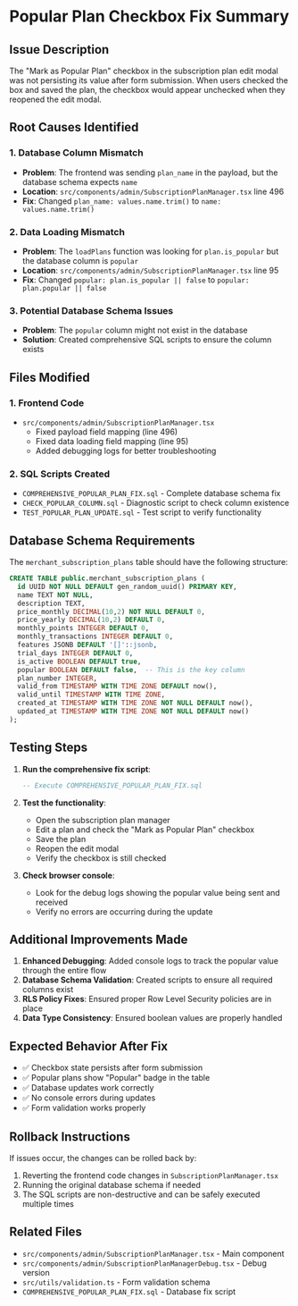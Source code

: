 # Popular Plan Checkbox Fix Summary

## Issue Description
The "Mark as Popular Plan" checkbox in the subscription plan edit modal was not persisting its value after form submission. When users checked the box and saved the plan, the checkbox would appear unchecked when they reopened the edit modal.

## Root Causes Identified

### 1. Database Column Mismatch
- **Problem**: The frontend was sending `plan_name` in the payload, but the database schema expects `name`
- **Location**: `src/components/admin/SubscriptionPlanManager.tsx` line 496
- **Fix**: Changed `plan_name: values.name.trim()` to `name: values.name.trim()`

### 2. Data Loading Mismatch
- **Problem**: The `loadPlans` function was looking for `plan.is_popular` but the database column is `popular`
- **Location**: `src/components/admin/SubscriptionPlanManager.tsx` line 95
- **Fix**: Changed `popular: plan.is_popular || false` to `popular: plan.popular || false`

### 3. Potential Database Schema Issues
- **Problem**: The `popular` column might not exist in the database
- **Solution**: Created comprehensive SQL scripts to ensure the column exists

## Files Modified

### 1. Frontend Code
- `src/components/admin/SubscriptionPlanManager.tsx`
  - Fixed payload field mapping (line 496)
  - Fixed data loading field mapping (line 95)
  - Added debugging logs for better troubleshooting

### 2. SQL Scripts Created
- `COMPREHENSIVE_POPULAR_PLAN_FIX.sql` - Complete database schema fix
- `CHECK_POPULAR_COLUMN.sql` - Diagnostic script to check column existence
- `TEST_POPULAR_PLAN_UPDATE.sql` - Test script to verify functionality

## Database Schema Requirements

The `merchant_subscription_plans` table should have the following structure:

```sql
CREATE TABLE public.merchant_subscription_plans (
  id UUID NOT NULL DEFAULT gen_random_uuid() PRIMARY KEY,
  name TEXT NOT NULL,
  description TEXT,
  price_monthly DECIMAL(10,2) NOT NULL DEFAULT 0,
  price_yearly DECIMAL(10,2) DEFAULT 0,
  monthly_points INTEGER DEFAULT 0,
  monthly_transactions INTEGER DEFAULT 0,
  features JSONB DEFAULT '[]'::jsonb,
  trial_days INTEGER DEFAULT 0,
  is_active BOOLEAN DEFAULT true,
  popular BOOLEAN DEFAULT false,  -- This is the key column
  plan_number INTEGER,
  valid_from TIMESTAMP WITH TIME ZONE DEFAULT now(),
  valid_until TIMESTAMP WITH TIME ZONE,
  created_at TIMESTAMP WITH TIME ZONE NOT NULL DEFAULT now(),
  updated_at TIMESTAMP WITH TIME ZONE NOT NULL DEFAULT now()
);
```

## Testing Steps

1. **Run the comprehensive fix script**:
   ```sql
   -- Execute COMPREHENSIVE_POPULAR_PLAN_FIX.sql
   ```

2. **Test the functionality**:
   - Open the subscription plan manager
   - Edit a plan and check the "Mark as Popular Plan" checkbox
   - Save the plan
   - Reopen the edit modal
   - Verify the checkbox is still checked

3. **Check browser console**:
   - Look for the debug logs showing the popular value being sent and received
   - Verify no errors are occurring during the update

## Additional Improvements Made

1. **Enhanced Debugging**: Added console logs to track the popular value through the entire flow
2. **Database Schema Validation**: Created scripts to ensure all required columns exist
3. **RLS Policy Fixes**: Ensured proper Row Level Security policies are in place
4. **Data Type Consistency**: Ensured boolean values are properly handled

## Expected Behavior After Fix

- ✅ Checkbox state persists after form submission
- ✅ Popular plans show "Popular" badge in the table
- ✅ Database updates work correctly
- ✅ No console errors during updates
- ✅ Form validation works properly

## Rollback Instructions

If issues occur, the changes can be rolled back by:

1. Reverting the frontend code changes in `SubscriptionPlanManager.tsx`
2. Running the original database schema if needed
3. The SQL scripts are non-destructive and can be safely executed multiple times

## Related Files

- `src/components/admin/SubscriptionPlanManager.tsx` - Main component
- `src/components/admin/SubscriptionPlanManagerDebug.tsx` - Debug version
- `src/utils/validation.ts` - Form validation schema
- `COMPREHENSIVE_POPULAR_PLAN_FIX.sql` - Database fix script
